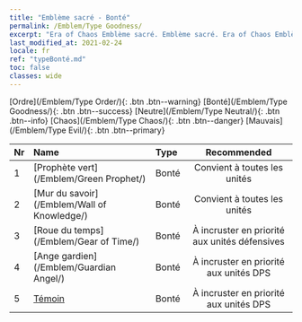 ```yaml
---
title: "Emblème sacré - Bonté"
permalink: /Emblem/Type Goodness/
excerpt: "Era of Chaos Emblème sacré. Emblème sacré. Era of Chaos Emblème sacré Bonté. Era of Chaos Bonté"
last_modified_at: 2021-02-24
locale: fr
ref: "typeBonté.md"
toc: false
classes: wide
---
```


  [Ordre](/Emblem/Type Order/){: .btn .btn--warning}   [Bonté](/Emblem/Type Goodness/){: .btn .btn--success}   [Neutre](/Emblem/Type Neutral/){: .btn .btn--info}   [Chaos](/Emblem/Type Chaos/){: .btn .btn--danger}   [Mauvais](/Emblem/Type Evil/){: .btn .btn--primary} 

  |  Nr  |             Name            |    Type    |   Recommended   |
  |:-----|:----------------------------|:-----------|:---------------:|
  | 1 | [Prophète vert](/Emblem/Green Prophet/) | Bonté | Convient à toutes les unités | 
  | 2 | [Mur du savoir](/Emblem/Wall of Knowledge/) | Bonté | Convient à toutes les unités | 
  | 3 | [Roue du temps](/Emblem/Gear of Time/) | Bonté | À incruster en priorité aux unités défensives | 
  | 4 | [Ange gardien](/Emblem/Guardian Angel/) | Bonté | À incruster en priorité aux unités DPS | 
  | 5 | [Témoin](/Emblem/Witness/) | Bonté | À incruster en priorité aux unités DPS | 
